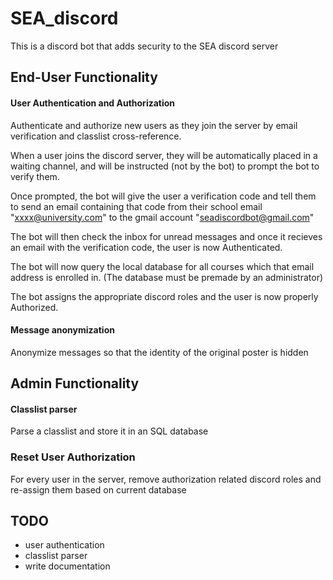 # SEA_discord
This is a discord bot that adds security to the SEA discord server


## End-User Functionality


#### User Authentication and Authorization
Authenticate and authorize new users as they join the server by email verification and classlist cross-reference.

When a user joins the discord server, they will be automatically placed in a waiting channel, and will be instructed (not by the bot) to prompt the bot to verify them.

Once prompted, the bot will give the user a verification code and tell them to send an email containing that code from their school email "xxxx@university.com" to the gmail account "seadiscordbot@gmail.com"

The bot will then check the inbox for unread messages and once it recieves an email with the verification code, the user is now Authenticated.

The bot will now query the local database for all courses which that email address is enrolled in. (The database must be premade by an administrator)

The bot assigns the appropriate discord roles and the user is now properly Authorized.


#### Message anonymization
Anonymize messages so that the identity of the original poster is hidden


## Admin Functionality


#### Classlist parser
Parse a classlist and store it in an SQL database


### Reset User Authorization
For every user in the server, remove authorization related discord roles and re-assign them based on current database


## TODO


- user authentication
- classlist parser
- write documentation
